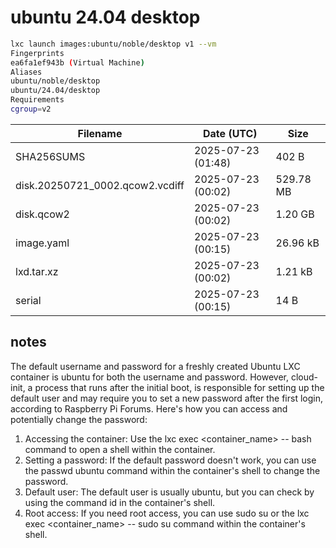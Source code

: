 # ubuntu 24.04 desktop

```bash
lxc launch images:ubuntu/noble/desktop v1 --vm
Fingerprints
ea6fa1ef943b (Virtual Machine)
Aliases
ubuntu/noble/desktop
ubuntu/24.04/desktop
Requirements
cgroup=v2
```

| Filename                        | Date (UTC)         | Size      |
|---------------------------------|--------------------|-----------|
| SHA256SUMS                      | 2025-07-23 (01:48) | 402 B     |
| disk.20250721_0002.qcow2.vcdiff | 2025-07-23 (00:02) | 529.78 MB |
| disk.qcow2                      | 2025-07-23 (00:02) | 1.20 GB   |
| image.yaml                      | 2025-07-23 (00:15) | 26.96 kB  |
| lxd.tar.xz                      | 2025-07-23 (00:02) | 1.21 kB   |
| serial                          | 2025-07-23 (00:15) | 14 B      |

## notes

The default username and password for a freshly created Ubuntu LXC container is ubuntu for both the username and password. However, cloud-init, a process that runs after the initial boot, is responsible for setting up the default user and may require you to set a new password after the first login, according to Raspberry Pi Forums.
Here's how you can access and potentially change the password:

1. Accessing the container:
Use the lxc exec <container_name> -- bash command to open a shell within the container.
2. Setting a password:
If the default password doesn't work, you can use the passwd ubuntu command within the container's shell to change the password.
3. Default user:
The default user is usually ubuntu, but you can check by using the command id in the container's shell.
4. Root access:
If you need root access, you can use sudo su or the lxc exec <container_name> -- sudo su command within the container's shell.
